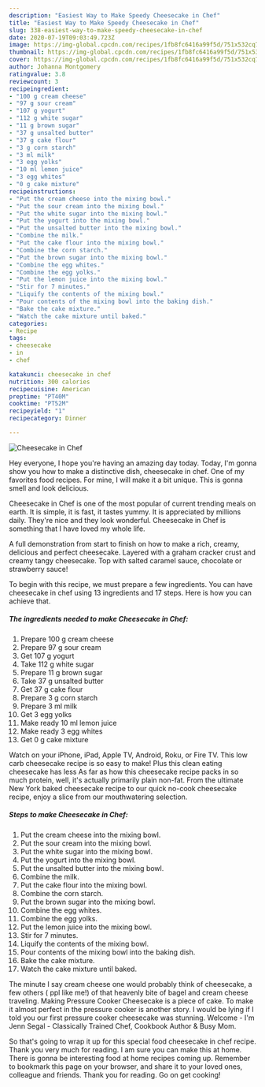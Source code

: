 ```yaml
---
description: "Easiest Way to Make Speedy Cheesecake in Chef"
title: "Easiest Way to Make Speedy Cheesecake in Chef"
slug: 338-easiest-way-to-make-speedy-cheesecake-in-chef
date: 2020-07-19T09:03:49.723Z
image: https://img-global.cpcdn.com/recipes/1fb8fc6416a99f5d/751x532cq70/cheesecake-in-chef-recipe-main-photo.jpg
thumbnail: https://img-global.cpcdn.com/recipes/1fb8fc6416a99f5d/751x532cq70/cheesecake-in-chef-recipe-main-photo.jpg
cover: https://img-global.cpcdn.com/recipes/1fb8fc6416a99f5d/751x532cq70/cheesecake-in-chef-recipe-main-photo.jpg
author: Johanna Montgomery
ratingvalue: 3.8
reviewcount: 3
recipeingredient:
- "100 g cream cheese"
- "97 g sour cream"
- "107 g yogurt"
- "112 g white sugar"
- "11 g brown sugar"
- "37 g unsalted butter"
- "37 g cake flour"
- "3 g corn starch"
- "3 ml milk"
- "3 egg yolks"
- "10 ml lemon juice"
- "3 egg whites"
- "0 g cake mixture"
recipeinstructions:
- "Put the cream cheese into the mixing bowl."
- "Put the sour cream into the mixing bowl."
- "Put the white sugar into the mixing bowl."
- "Put the yogurt into the mixing bowl."
- "Put the unsalted butter into the mixing bowl."
- "Combine the milk."
- "Put the cake flour into the mixing bowl."
- "Combine the corn starch."
- "Put the brown sugar into the mixing bowl."
- "Combine the egg whites."
- "Combine the egg yolks."
- "Put the lemon juice into the mixing bowl."
- "Stir for 7 minutes."
- "Liquify the contents of the mixing bowl."
- "Pour contents of the mixing bowl into the baking dish."
- "Bake the cake mixture."
- "Watch the cake mixture until baked."
categories:
- Recipe
tags:
- cheesecake
- in
- chef

katakunci: cheesecake in chef 
nutrition: 300 calories
recipecuisine: American
preptime: "PT40M"
cooktime: "PT52M"
recipeyield: "1"
recipecategory: Dinner

---
```



![Cheesecake in Chef](https://img-global.cpcdn.com/recipes/1fb8fc6416a99f5d/751x532cq70/cheesecake-in-chef-recipe-main-photo.jpg)

Hey everyone, I hope you're having an amazing day today. Today, I'm gonna show you how to make a distinctive dish, cheesecake in chef. One of my favorites food recipes. For mine, I will make it a bit unique. This is gonna smell and look delicious.

Cheesecake in Chef is one of the most popular of current trending meals on earth. It is simple, it is fast, it tastes yummy. It is appreciated by millions daily. They're nice and they look wonderful. Cheesecake in Chef is something that I have loved my whole life.

A full demonstration from start to finish on how to make a rich, creamy, delicious and perfect cheesecake. Layered with a graham cracker crust and creamy tangy cheesecake. Top with salted caramel sauce, chocolate or strawberry sauce!


To begin with this recipe, we must prepare a few ingredients. You can have cheesecake in chef using 13 ingredients and 17 steps. Here is how you can achieve that.

<!--inarticleads1-->

##### The ingredients needed to make Cheesecake in Chef:

1. Prepare 100 g cream cheese
1. Prepare 97 g sour cream
1. Get 107 g yogurt
1. Take 112 g white sugar
1. Prepare 11 g brown sugar
1. Take 37 g unsalted butter
1. Get 37 g cake flour
1. Prepare 3 g corn starch
1. Prepare 3 ml milk
1. Get 3 egg yolks
1. Make ready 10 ml lemon juice
1. Make ready 3 egg whites
1. Get 0 g cake mixture


Watch on your iPhone, iPad, Apple TV, Android, Roku, or Fire TV. This low carb cheesecake recipe is so easy to make! Plus this clean eating cheesecake has less As far as how this cheesecake recipe packs in so much protein, well, it&#39;s actually primarily plain non-fat. From the ultimate New York baked cheesecake recipe to our quick no-cook cheesecake recipe, enjoy a slice from our mouthwatering selection. 

<!--inarticleads2-->

##### Steps to make Cheesecake in Chef:

1. Put the cream cheese into the mixing bowl.
1. Put the sour cream into the mixing bowl.
1. Put the white sugar into the mixing bowl.
1. Put the yogurt into the mixing bowl.
1. Put the unsalted butter into the mixing bowl.
1. Combine the milk.
1. Put the cake flour into the mixing bowl.
1. Combine the corn starch.
1. Put the brown sugar into the mixing bowl.
1. Combine the egg whites.
1. Combine the egg yolks.
1. Put the lemon juice into the mixing bowl.
1. Stir for 7 minutes.
1. Liquify the contents of the mixing bowl.
1. Pour contents of the mixing bowl into the baking dish.
1. Bake the cake mixture.
1. Watch the cake mixture until baked.


The minute I say cream cheese one would probably think of cheesecake, a few others ( ppl like me!) of that heavenly bite of bagel and cream cheese traveling. Making Pressure Cooker Cheesecake is a piece of cake. To make it almost perfect in the pressure cooker is another story. I would be lying if I told you our first pressure cooker cheesecake was stunning. Welcome - I&#39;m Jenn Segal - Classically Trained Chef, Cookbook Author &amp; Busy Mom. 

So that's going to wrap it up for this special food cheesecake in chef recipe. Thank you very much for reading. I am sure you can make this at home. There is gonna be interesting food at home recipes coming up. Remember to bookmark this page on your browser, and share it to your loved ones, colleague and friends. Thank you for reading. Go on get cooking!

